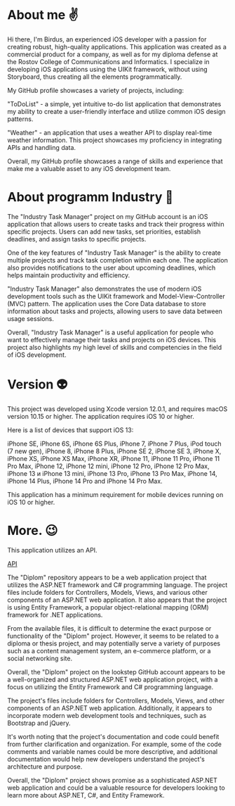 # About me ✌️
Hi there, I'm Birdus, an experienced iOS developer with a passion for creating robust, high-quality applications. This application was created as a commercial product for a company, as well as for my diploma defense at the Rostov College of Communications and Informatics. I specialize in developing iOS applications using the UIKit framework, without using Storyboard, thus creating all the elements programmatically.

My GitHub profile showcases a variety of projects, including:

"ToDoList" - a simple, yet intuitive to-do list application that demonstrates my ability to create a user-friendly interface and utilize common iOS design patterns.

"Weather" - an application that uses a weather API to display real-time weather information. This project showcases my proficiency in integrating APIs and handling data.

Overall, my GitHub profile showcases a range of skills and experience that make me a valuable asset to any iOS development team.

# About programm Industry 🧐

The "Industry Task Manager" project on my GitHub account is an iOS application that allows users to create tasks and track their progress within specific projects. Users can add new tasks, set priorities, establish deadlines, and assign tasks to specific projects.

One of the key features of "Industry Task Manager" is the ability to create multiple projects and track task completion within each one. The application also provides notifications to the user about upcoming deadlines, which helps maintain productivity and efficiency.

"Industry Task Manager" also demonstrates the use of modern iOS development tools such as the UIKit framework and Model-View-Controller (MVC) pattern. The application uses the Core Data database to store information about tasks and projects, allowing users to save data between usage sessions.

Overall, "Industry Task Manager" is a useful application for people who want to effectively manage their tasks and projects on iOS devices. This project also highlights my high level of skills and competencies in the field of iOS development.

# Version 👽

This project was developed using Xcode version 12.0.1, and requires macOS version 10.15 or higher. The application requires iOS 10 or higher.

Here is a list of devices that support iOS 13:

iPhone SE, iPhone 6S, iPhone 6S Plus, iPhone 7, iPhone 7 Plus, iPod touch (7 new gen), iPhone 8, iPhone 8 Plus, iPhone SE 2, iPhone SE 3, iPhone X, iPhone XS, iPhone XS Max, iPhone XR, iPhone 11, iPhone 11 Pro, iPhone 11 Pro Max, iPhone 12, iPhone 12 mini, iPhone 12 Pro, iPhone 12 Pro Max, iPhone 13 и iPhone 13 mini, iPhone 13 Pro, iPhone 13 Pro Max, iPhone 14, iPhone 14 Plus, iPhone 14 Pro and iPhone 14 Pro Max.

This application has a minimum requirement for mobile devices running on iOS 10 or higher.

# More. 😉
This application utilizes an API.

[API](http://80.78.253.153/swagger/index.html)

The "Diplom" repository appears to be a web application project that utilizes the ASP.NET framework and C# programming language. The project files include folders for Controllers, Models, Views, and various other components of an ASP.NET web application. It also appears that the project is using Entity Framework, a popular object-relational mapping (ORM) framework for .NET applications.

From the available files, it is difficult to determine the exact purpose or functionality of the "Diplom" project. However, it seems to be related to a diploma or thesis project, and may potentially serve a variety of purposes such as a content management system, an e-commerce platform, or a social networking site.

Overall, the "Diplom" project on the lookstep GitHub account appears to be a well-organized and structured ASP.NET web application project, with a focus on utilizing the Entity Framework and C# programming language.

The project's files include folders for Controllers, Models, Views, and other components of an ASP.NET web application. Additionally, it appears to incorporate modern web development tools and techniques, such as Bootstrap and jQuery.

It's worth noting that the project's documentation and code could benefit from further clarification and organization. For example, some of the code comments and variable names could be more descriptive, and additional documentation would help new developers understand the project's architecture and purpose.

Overall, the "Diplom" project shows promise as a sophisticated ASP.NET web application and could be a valuable resource for developers looking to learn more about ASP.NET, C#, and Entity Framework.
